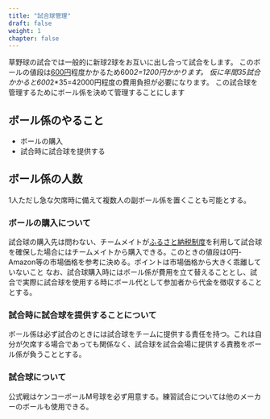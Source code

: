 ```yaml
---
title: "試合球管理"
draft: false
weight: 1
chapter: false
---
```


草野球の試合では一般的に新球2球をお互いに出し合って試合をします。
このボールの値段は[600円](https://www.amazon.co.jp/%E3%83%8A%E3%82%AC%E3%82%BB%E3%82%B1%E3%83%B3%E3%82%B3%E3%83%BC-KENKO-%E4%B8%80%E8%88%AC%E3%83%BB%E4%B8%AD%E5%AD%A6%E7%94%9F%E7%94%A8-1%E3%83%80%E3%83%BC%E3%82%B9-MD/dp/B0723H1YP7/ref=sr_1_5?adgrpid=54958900924&gclid=Cj0KCQjwteOaBhDuARIsADBqRegL0dciBeRvX988IAw015ow6ZowWXdqJxsV9hOXNVlGgnQyFqM8DuYaAnF3EALw_wcB&hvadid=618606268074&hvdev=c&hvlocphy=1009343&hvnetw=g&hvqmt=e&hvrand=17060693618409950340&hvtargid=kwd-411163929325&hydadcr=12118_13379318&jp-ad-ap=0&keywords=%E3%82%B1%E3%83%B3%E3%82%B3%E3%83%BC+m%E7%90%83&qid=1666821210&qu=eyJxc2MiOiIxLjYwIiwicXNhIjoiMS41NSIsInFzcCI6IjEuMzAifQ%3D%3D&sr=8-5)程度かかるため600*2=1200円かかります。
仮に年間35試合かかると600*2*35=42000円程度の費用負担が必要になります。
この試合球を管理するためにボール係を決めて管理することにします

## ボール係のやること

- ボールの購入
- 試合時に試合球を提供する

## ボール係の人数

1人ただし急な欠席時に備えて複数人の副ボール係を置くことも可能とする。

### ボールの購入について

試合球の購入先は問わない、チームメイトが[ふるさと納税制度](https://www.furusato-tax.jp/product/detail/12441/5114710)を利用して試合球を確保した場合にはチームメイトから購入できる。このときの値段は0円-Amazon等の市場価格を参考に決める。ポイントは市場価格から大きく乖離していないこと
なお、試合球購入時にはボール係が費用を立て替えることとし、試合で実際に試合球を使用する時にボール代として参加者から代金を徴収することとする。

### 試合時に試合球を提供することについて

ボール係は必ず試合のときには試合球をチームに提供する責任を持つ。これは自分が欠席する場合であっても関係なく、試合球を試合会場に提供する責務をボール係が負うこととする。

### 試合球について

公式戦はケンコーボールM号球を必ず用意する。練習試合については他のメーカーのボールも使用できる。
